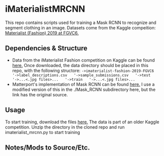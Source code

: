 # iMaterialistMRCNN
This repo contains scripts used for training a Mask RCNN to recognize and segment clothing in an image. Datasets come from the Kaggle compeition: [Materialist (Fashion) 2019 at FGVC6.](https://www.kaggle.com/c/imaterialist-fashion-2019-FGVC6/overview)

## Dependencies & Structure
  * Data from the iMaterialist Fashion competition on Kaggle can be found [here.](https://www.kaggle.com/c/imaterialist-fashion-2019-FGVC6/data) Once downloaded, the data directory should be placed in this repo, with the following structore:
  `->imaterialist-fashion-2019-FGVC6    
    '->label_descriptions.csv  
    '->sample_submissions.csv  
    '->test  
      '->...<.jpg files>...  
    '->train  
      '->...<.jpg files>...  
      `
  * Matterport's implementation of Mask RCNN can be found [here.](https://github.com/matterport/Mask_RCNN) I use a modified version of this in the ./Mask_RCNN subdirectory here, but the link has the original source.
  
## Usage
To start training, download the files [here.](https://www.kaggle.com/c/imaterialist-fashion-2019-FGVC6/data) The data is part of an older Kaggle competition. Unzip the directory in the cloned repo and run imaterialist_mrcnn.py to start training

## Notes/Mods to Source/Etc.

